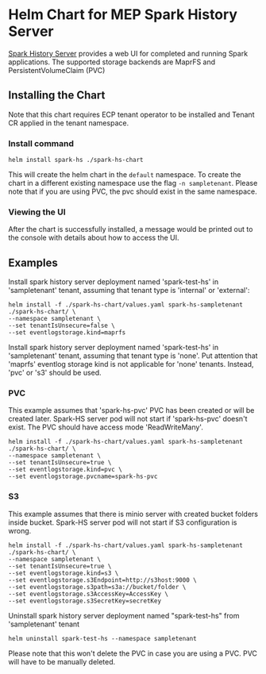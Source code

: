 # Helm Chart for MEP Spark History Server

[Spark History Server](https://spark.apache.org/docs/latest/monitoring.html#viewing-after-the-fact) provides a web UI for completed and running Spark applications. The supported storage backends are MaprFS and PersistentVolumeClaim (PVC)

## Installing the Chart

Note that this chart requires ECP tenant operator to be installed and Tenant CR applied in the tenant namespace.

### Install command
`helm install spark-hs ./spark-hs-chart `

This will create the helm chart in the `default` namespace. To create the chart in a different existing namespace use the flag
` -n sampletenant `.
Please note that if you are using PVC, the pvc should exist in the same namespace.

### Viewing the UI
After the chart is successfully installed, a message would be printed out to the console with details about how to access the UI.

## Examples

Install spark history server deployment named 'spark-test-hs' in 'sampletenant' tenant, assuming that tenant type is 'internal' or 'external':
```shell script
helm install -f ./spark-hs-chart/values.yaml spark-hs-sampletenant ./spark-hs-chart/ \
--namespace sampletenant \
--set tenantIsUnsecure=false \
--set eventlogstorage.kind=maprfs
```

Install spark history server deployment named 'spark-test-hs' in 'sampletenant' tenant, assuming that tenant type is 'none'.
Put attention that 'maprfs' eventlog storage kind is not applicable for 'none' tenants. Instead, 'pvc' or 's3' should be used.

### PVC
This example assumes that 'spark-hs-pvc' PVC has been created or will be created later. Spark-HS server pod will not start
if 'spark-hs-pvc' doesn't exist. The PVC should have access mode 'ReadWriteMany'.
```shell script
helm install -f ./spark-hs-chart/values.yaml spark-hs-sampletenant ./spark-hs-chart/ \
--namespace sampletenant \
--set tenantIsUnsecure=true \
--set eventlogstorage.kind=pvc \
--set eventlogstorage.pvcname=spark-hs-pvc
```

### S3
This example assumes that there is minio server with created bucket folders inside bucket. Spark-HS server pod will not start
if S3 configuration is wrong.
```shell script
helm install -f ./spark-hs-chart/values.yaml spark-hs-sampletenant ./spark-hs-chart/ \
--namespace sampletenant \
--set tenantIsUnsecure=true \
--set eventlogstorage.kind=s3 \
--set eventlogstorage.s3Endpoint=http://s3host:9000 \
--set eventlogstorage.s3path=s3a://bucket/folder \
--set eventlogstorage.s3AccessKey=AccessKey \
--set eventlogstorage.s3SecretKey=secretKey
```

Uninstall spark history server deployment named "spark-test-hs" from 'sampletenant' tenant
```shell script
helm uninstall spark-test-hs --namespace sampletenant
```
Please note that this won't delete the PVC in case you are using a PVC. PVC will have to be manually deleted.
